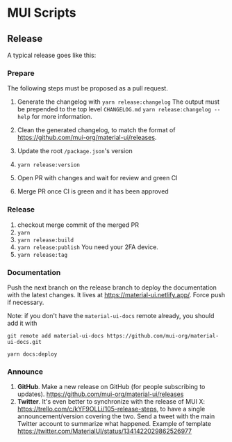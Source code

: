 # MUI Scripts

## Release

A typical release goes like this:

### Prepare

The following steps must be proposed as a pull request.

1. Generate the changelog with `yarn release:changelog`
   The output must be prepended to the top level `CHANGELOG.md`
   `yarn release:changelog --help` for more information.

1. Clean the generated changelog, to match the format of https://github.com/mui-org/material-ui/releases.
1. Update the root `/package.json`'s version
1. `yarn release:version`
1. Open PR with changes and wait for review and green CI
1. Merge PR once CI is green and it has been approved

### Release

1. checkout merge commit of the merged PR
1. `yarn`
1. `yarn release:build`
1. `yarn release:publish`
   You need your 2FA device.
1. `yarn release:tag`

### Documentation

Push the next branch on the release branch to deploy the documentation with the latest changes. It lives at https://material-ui.netlify.app/. Force push if necessary.

Note: if you don't have the `material-ui-docs` remote already, you should add it with

```
git remote add material-ui-docs https://github.com/mui-org/material-ui-docs.git
```

```
yarn docs:deploy
```

### Announce

1. **GitHub**. Make a new release on GitHub (for people subscribing to updates). https://github.com/mui-org/material-ui/releases
1. **Twitter**. It's even better to synchronize with the release of MUI X: https://trello.com/c/kYF9OLLi/105-release-steps, to have a single announcement/version covering the two.
   Send a tweet with the main Twitter account to summarize what happened.
   Example of template https://twitter.com/MaterialUI/status/1341422029862526977
